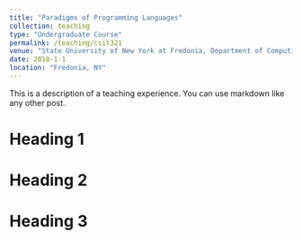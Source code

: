 ```yaml
---
title: "Paradigms of Programming Languages"
collection: teaching
type: "Undergraduate Course"
permalink: /teaching/csit321
venue: "State University of New York at Fredonia, Department of Computing and Information Science"
date: 2010-1-1
location: "Fredonia, NY"
---
```


This is a description of a teaching experience. You can use markdown like any other post.

Heading 1
======

Heading 2
======

Heading 3
======

